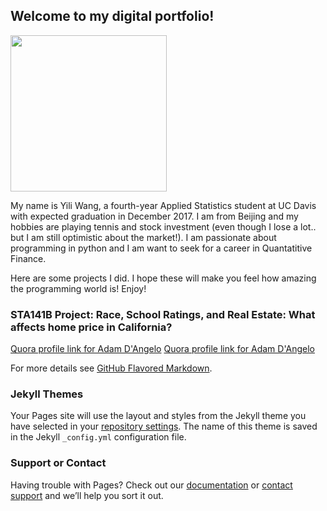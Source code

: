 ## Welcome to my digital portfolio!

<img src="http://yilimkad.github.io/yili.JPG" width="250">

My name is Yili Wang, a fourth-year Applied Statistics student at UC Davis with expected graduation in December 2017. I am from Beijing and my hobbies are playing tennis and stock investment (even though I lose a lot.. but I am still optimistic about the market!). I am passionate about programming in python and I am want to seek for a career in Quantatitive Finance. 

Here are some projects I did. I hope these will make you feel how amazing the programming world is! 
Enjoy!

### STA141B Project: Race, School Ratings, and Real Estate: What affects home price in California? 
<a href="http://yilimkad.github.io/yilimkad.github.io/ProjectReport+(1).pdf">Quora profile link for Adam D'Angelo</a>
<a href="http://cjacquelineq.github.io/STA141B-Project-House-Price/STA+141B+Project+House+Price.html">Quora profile link for Adam D'Angelo</a>


For more details see [GitHub Flavored Markdown](https://guides.github.com/features/mastering-markdown/).

### Jekyll Themes

Your Pages site will use the layout and styles from the Jekyll theme you have selected in your [repository settings](https://github.com/yilimkad/yilimkad.github.io/settings). The name of this theme is saved in the Jekyll `_config.yml` configuration file.

### Support or Contact

Having trouble with Pages? Check out our [documentation](https://help.github.com/categories/github-pages-basics/) or [contact support](https://github.com/contact) and we’ll help you sort it out.

